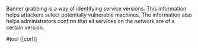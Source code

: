Banner grabbing is a way of identifying service versions. This information helps attackers select potentially vulnerable machines. The information also helps administrators confirm that all services on the network are of a certain version.

#tool [[curl]]